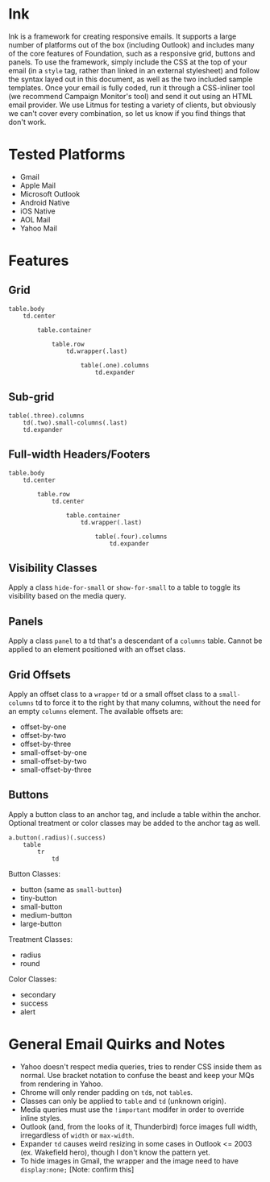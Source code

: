 # Ink

Ink is a framework for creating responsive emails.  It supports a large number of platforms out of the box (including Outlook) and includes many of the core features of Foundation, such as a responsive grid, buttons and panels.  To use the framework, simply include the CSS at the top of your email (in a `style` tag, rather than linked in an external stylesheet) and follow the syntax layed out in this document, as well as the two included sample templates.  Once your email is fully coded, run it through a CSS-inliner tool (we recommend Campaign Monitor's tool) and send it out using an HTML email provider.  We use Litmus for testing a variety of clients, but obviously we can't cover every combination, so let us know if you find things that don't work.

# Tested Platforms

* Gmail
* Apple Mail
* Microsoft Outlook
* Android Native
* iOS Native
* AOL Mail
* Yahoo Mail

# Features

## Grid

```
table.body
	td.center

		table.container

			table.row
				td.wrapper(.last)

					table(.one).columns
						td.expander
```

## Sub-grid
	
```
table(.three).columns
	td(.two).small-columns(.last)
	td.expander
```

## Full-width Headers/Footers

```
table.body
	td.center

		table.row
			td.center

				table.container
					td.wrapper(.last)

						table(.four).columns
							td.expander
```

## Visibility Classes

Apply a class `hide-for-small` or `show-for-small` to a table to toggle its visibility based on the media query.

## Panels

Apply a class `panel` to a td that's a descendant of a `columns` table.  Cannot be applied to an element positioned with an offset class.

## Grid Offsets

Apply an offset class to a `wrapper` td or a small offset class to a `small-columns` td to force it to the right by that many columns, without the need for an empty `columns` element.  The available offsets are:

* offset-by-one
* offset-by-two
* offset-by-three
* small-offset-by-one
* small-offset-by-two
* small-offset-by-three

## Buttons

Apply a button class to an anchor tag, and include a table within the anchor.  Optional treatment or color classes may be added to the anchor tag as well.

```
a.button(.radius)(.success)
	table
		tr
			td
```

Button Classes:

* button (same as `small-button`)
* tiny-button
* small-button
* medium-button
* large-button

Treatment Classes:

* radius
* round

Color Classes:

* secondary
* success
* alert


# General Email Quirks and Notes

* Yahoo doesn't respect media queries, tries to render CSS inside them as normal.  Use bracket notation to confuse the beast and keep your MQs from rendering in Yahoo.
* Chrome will only render padding on `td`s, not `table`s.
* Classes can only be applied to `table` and `td` (unknown origin).
* Media queries must use the `!important` modifer in order to override inline styles.
* Outlook (and, from the looks of it, Thunderbird) force images full width, irregardless of `width` or `max-width`.
* Expander `td` causes weird resizing in some cases in Outlook <= 2003 (ex. Wakefield hero), though I don't know the pattern yet.
* To hide images in Gmail, the wrapper and the image need to have `display:none;` [Note: confirm this]
